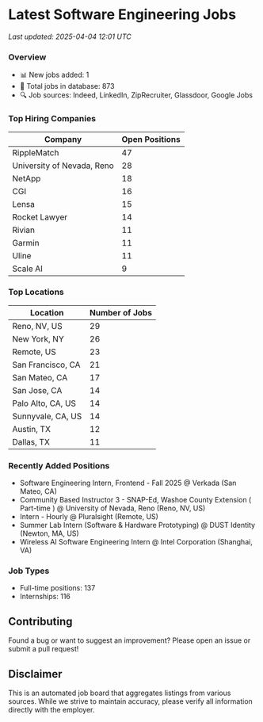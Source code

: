# Latest Software Engineering Jobs
*Last updated: 2025-04-04 12:01 UTC*

### Overview
- 📊 New jobs added: 1
- 💼 Total jobs in database: 873
- 🔍 Job sources: Indeed, LinkedIn, ZipRecruiter, Glassdoor, Google Jobs

### Top Hiring Companies
| Company | Open Positions |
|---------|---------------|
| RippleMatch | 47 |
| University of Nevada, Reno | 28 |
| NetApp | 18 |
| CGI | 16 |
| Lensa | 15 |
| Rocket Lawyer | 14 |
| Rivian | 11 |
| Garmin | 11 |
| Uline | 11 |
| Scale AI | 9 |

### Top Locations
| Location | Number of Jobs |
|----------|---------------|
| Reno, NV, US | 29 |
| New York, NY | 26 |
| Remote, US | 23 |
| San Francisco, CA | 21 |
| San Mateo, CA | 17 |
| San Jose, CA | 14 |
| Palo Alto, CA, US | 14 |
| Sunnyvale, CA, US | 14 |
| Austin, TX | 12 |
| Dallas, TX | 11 |

### Recently Added Positions
- Software Engineering Intern, Frontend - Fall 2025 @ Verkada (San Mateo, CA)
- Community Based Instructor 3 - SNAP-Ed, Washoe County Extension ( Part-time ) @ University of Nevada, Reno (Reno, NV, US)
- Intern - Hourly @ Pluralsight (Remote, US)
- Summer Lab Intern (Software & Hardware Prototyping) @ DUST Identity (Newton, MA, US)
- Wireless AI Software Engineering Intern @ Intel Corporation (Shanghai, VA)

### Job Types
- Full-time positions: 137
- Internships: 116

## Contributing
Found a bug or want to suggest an improvement? Please open an issue or submit a pull request!

## Disclaimer
This is an automated job board that aggregates listings from various sources. While we strive to maintain accuracy, 
please verify all information directly with the employer.
